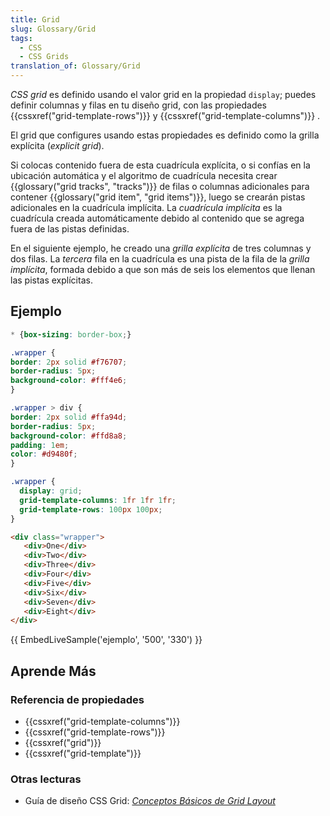 ```yaml
---
title: Grid
slug: Glossary/Grid
tags:
  - CSS
  - CSS Grids
translation_of: Glossary/Grid
---
```

_CSS grid_ es definido usando el valor grid en la propiedad `display`; puedes definir columnas y filas en tu diseño grid, con las propiedades {{cssxref("grid-template-rows")}} y {{cssxref("grid-template-columns")}} .

El grid que configures usando estas propiedades es definido como la grilla explícita (_explicit grid_).

Si colocas contenido fuera de esta cuadrícula explícita, o si confías en la ubicación automática y el algoritmo de cuadrícula necesita crear {{glossary("grid tracks", "tracks")}} de filas o columnas adicionales para contener {{glossary("grid item", "grid items")}}, luego se crearán pistas adicionales en la cuadrícula implícita. La _cuadrícula implícita_ es la cuadrícula creada automáticamente debido al contenido que se agrega fuera de las pistas definidas.

En el siguiente ejemplo, he creado una _grilla explícita_ de tres columnas y dos filas. La _tercera_ fila en la cuadrícula es una pista de la fila de la _grilla implícita_, formada debido a que son más de seis los elementos que llenan las pistas explícitas.

## Ejemplo

```css hidden
* {box-sizing: border-box;}

.wrapper {
border: 2px solid #f76707;
border-radius: 5px;
background-color: #fff4e6;
}

.wrapper > div {
border: 2px solid #ffa94d;
border-radius: 5px;
background-color: #ffd8a8;
padding: 1em;
color: #d9480f;
}
```

```css
.wrapper {
  display: grid;
  grid-template-columns: 1fr 1fr 1fr;
  grid-template-rows: 100px 100px;
}
```

```html
<div class="wrapper">
   <div>One</div>
   <div>Two</div>
   <div>Three</div>
   <div>Four</div>
   <div>Five</div>
   <div>Six</div>
   <div>Seven</div>
   <div>Eight</div>
</div>
```

{{ EmbedLiveSample('ejemplo', '500', '330') }}

## Aprende Más

### Referencia de propiedades

- {{cssxref("grid-template-columns")}}
- {{cssxref("grid-template-rows")}}
- {{cssxref("grid")}}
- {{cssxref("grid-template")}}

### Otras lecturas

- Guía de diseño CSS Grid: _[Conceptos Básicos de Grid Layout](/en-US/docs/Web/CSS/CSS_Grid_Layout/Basic_Concepts_of_Grid_Layout)_

